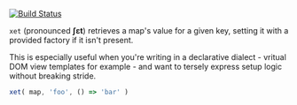 [![Build Status](https://travis-ci.org/barneycarroll/xet.svg?branch=master)](https://travis-ci.org/barneycarroll/xet)

`xet` (pronounced **ʃɛt**) retrieves a map's value for a given key, setting it with a provided factory if it isn't present.

This is especially useful when you're writing in a declarative dialect - vritual DOM view templates for example - and want to tersely express setup logic without breaking stride.

```js
xet( map, 'foo', () => 'bar' )
```
